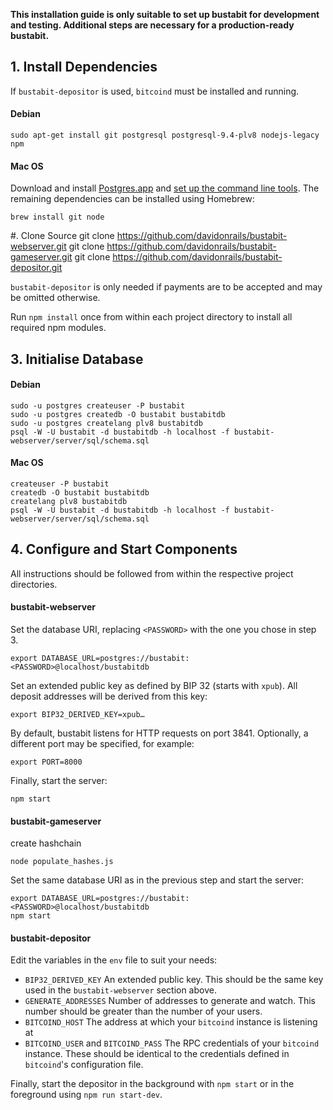 **This installation guide is only suitable to set up bustabit for development and testing. Additional steps are necessary for a production-ready bustabit.**

## 1. Install Dependencies

If `bustabit-depositor` is used, `bitcoind` must be installed and running.

#### Debian
    sudo apt-get install git postgresql postgresql-9.4-plv8 nodejs-legacy npm

#### Mac OS
Download and install [Postgres.app](http://postgresapp.com) and [set up the command line tools](http://postgresapp.com/documentation/cli-tools.html). The remaining dependencies can be installed using Homebrew:

    brew install git node

#. Clone Source
    git clone https://github.com/davidonrails/bustabit-webserver.git
    git clone https://github.com/davidonrails/bustabit-gameserver.git
    git clone https://github.com/davidonrails/bustabit-depositor.git

`bustabit-depositor` is only needed if payments are to be accepted and may be omitted otherwise.

Run `npm install` once from within each project directory to install all required npm modules.

## 3. Initialise Database

#### Debian
    sudo -u postgres createuser -P bustabit
    sudo -u postgres createdb -O bustabit bustabitdb
    sudo -u postgres createlang plv8 bustabitdb
    psql -W -U bustabit -d bustabitdb -h localhost -f bustabit-webserver/server/sql/schema.sql

#### Mac OS
    createuser -P bustabit
    createdb -O bustabit bustabitdb
    createlang plv8 bustabitdb
    psql -W -U bustabit -d bustabitdb -h localhost -f bustabit-webserver/server/sql/schema.sql

## 4. Configure and Start Components

All instructions should be followed from within the respective project directories.

#### bustabit-webserver
Set the database URI, replacing `<PASSWORD>` with the one you chose in step 3.

    export DATABASE_URL=postgres://bustabit:<PASSWORD>@localhost/bustabitdb

Set an extended public key as defined by BIP 32 (starts with `xpub`). All deposit addresses will be derived from this key:

    export BIP32_DERIVED_KEY=xpub…

By default, bustabit listens for HTTP requests on port 3841. Optionally, a different port may be specified, for example:

    export PORT=8000

Finally, start the server:

    npm start

#### bustabit-gameserver

create hashchain  

    node populate_hashes.js

Set the same database URI as in the previous step and start the server:

    export DATABASE_URL=postgres://bustabit:<PASSWORD>@localhost/bustabitdb
    npm start

#### bustabit-depositor
Edit the variables in the `env` file to suit your needs:

- `BIP32_DERIVED_KEY` An extended public key. This should be the same key used in the `bustabit-webserver` section above.
- `GENERATE_ADDRESSES` Number of addresses to generate and watch. This number should be greater than the number of your users.
- `BITCOIND_HOST` The address at which your `bitcoind` instance is listening at
- `BITCOIND_USER` and `BITCOIND_PASS` The RPC credentials of your `bitcoind` instance. These should be identical to the credentials defined in `bitcoind`'s configuration file.

Finally, start the depositor in the background with `npm start` or in the foreground using `npm run start-dev`.
